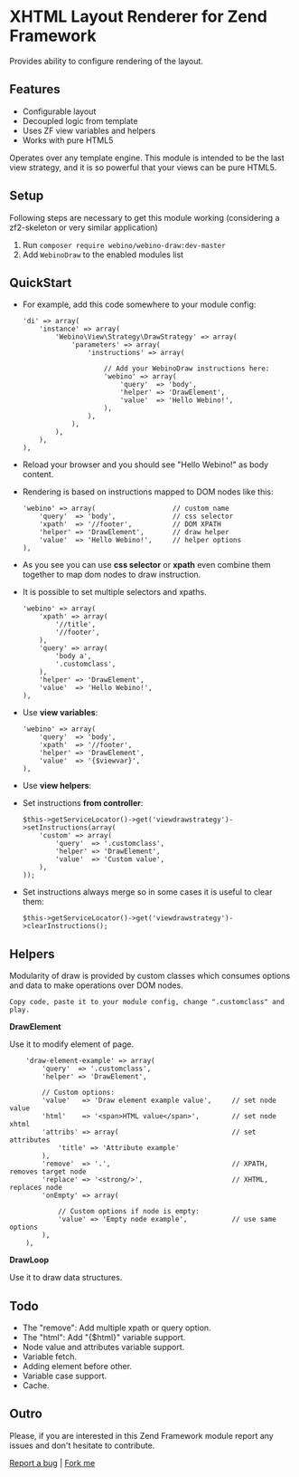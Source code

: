 # XHTML Layout Renderer for Zend Framework
Provides ability to configure rendering of the layout.

## Features

- Configurable layout
- Decoupled logic from template
- Uses ZF view variables and helpers
- Works with pure HTML5

Operates over any template engine. This module is intended to be the last view strategy, and it is so powerful that your views can be pure HTML5.

## Setup

Following steps are necessary to get this module working (considering a zf2-skeleton or very similar application)

  1. Run `composer require webino/webino-draw:dev-master`
  2. Add `WebinoDraw` to the enabled modules list

## QuickStart

  - For example, add this code somewhere to your module config:

        'di' => array(
            'instance' => array(
                'Webino\View\Strategy\DrawStrategy' => array(
                    'parameters' => array(
                        'instructions' => array(

                            // Add your WebinoDraw instructions here:
                            'webino' => array(
                                'query'  => 'body',
                                'helper' => 'DrawElement',
                                'value'  => 'Hello Webino!',
                            ),
                        ),
                    ),
                ),
            ),
        ),

  - Reload your browser and you should see "Hello Webino!" as body content.
  - Rendering is based on instructions mapped to DOM nodes like this:

        'webino' => array(                   // custom name
            'query'  => 'body',              // css selector
            'xpath'  => '//footer',          // DOM XPATH
            'helper' => 'DrawElement',       // draw helper
            'value'  => 'Hello Webino!',     // helper options
        ),

  - As you see you can use **css selector** or **xpath** even combine them together to map dom nodes to draw instruction.
  - It is possible to set multiple selectors and xpaths.

        'webino' => array(                  
            'xpath' => array(
                '//title',
                '//footer',
            ),
            'query' => array(
                'body a',
                '.customclass',
            ),
            'helper' => 'DrawElement',  
            'value'  => 'Hello Webino!',
        ),

  - Use **view variables**:

        'webino' => array(
            'query'  => 'body',
            'xpath'  => '//footer',
            'helper' => 'DrawElement',
            'value'  => '{$viewvar}',
        ),

  - Use **view helpers**:



  - Set instructions **from controller**:

        $this->getServiceLocator()->get('viewdrawstrategy')->setInstructions(array(
            'custom' => array(
                'query'  => '.customclass',
                'helper' => 'DrawElement',
                'value'  => 'Custom value',
            ),
        ));

  - Set instructions always merge so in some cases it is useful to clear them:

        $this->getServiceLocator()->get('viewdrawstrategy')->clearInstructions();

## Helpers

Modularity of draw is provided by custom classes which consumes options and data to make operations over DOM nodes.

    Copy code, paste it to your module config, change ".customclass" and play.

**DrawElement**

Use it to modify element of page.

        'draw-element-example' => array(
            'query'  => '.customclass',         
            'helper' => 'DrawElement',  

            // Custom options:
            'value'   => 'Draw element example value',     // set node value
            'html'    => '<span>HTML value</span>',        // set node xhtml
            'attribs' => array(                            // set attributes
                'title' => 'Attribute example'
            ),
            'remove'  => '.',                              // XPATH, removes target node
            'replace' => '<strong/>',                      // XHTML, replaces node
            'onEmpty' => array(

                // Custom options if node is empty:
                'value' => 'Empty node example',           // use same options
            ),
        ),

**DrawLoop**

Use it to draw data structures.

## Todo


  - The "remove": Add multiple xpath or query option.
  - The "html": Add "{$html}" variable support.
  - Node value and attributes variable support.
  - Variable fetch.
  - Adding element before other.
  - Variable case support.
  - Cache.

## Outro

Please, if you are interested in this Zend Framework module report any issues and don't hesitate to contribute.

[Report a bug](https://github.com/webino/WebinoDraw/issues) | [Fork me](https://github.com/webino/WebinoDraw)

